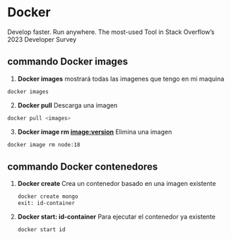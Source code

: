 # Docker
Develop faster. Run anywhere. The most-used Tool in Stack Overflow’s 2023 Developer Survey


## commando Docker images

1. **Docker images** mostrará todas las imagenes que tengo en mi maquina
```sh
docker images
```

2. **Docker pull** Descarga una imagen

````sh
docker pull <images>
````

3. **Docker image rm <image:version>** Elimina una imagen

```sh
docker image rm node:18
```


## commando Docker contenedores

1. **Docker create <image-container>** Crea un contenedor basado en una imagen existente

   ```sh
   docker create mongo
   exit: id-container
   ```
   
2. **Docker start: id-container** Para ejecutar el contenedor ya existente
   ````sh
   docker start id
   ````
